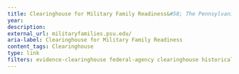 ```yaml
---
title: Clearinghouse for Military Family Readiness&#58; The Pennsylvania State University
year: 
description: 
external_url: militaryfamilies.psu.edu/
aria-label: Clearinghouse for Military Family Readiness
content_tags: Clearinghouse
type: link
filters: evidence-clearinghouse federal-agency clearinghouse historical
---
```

